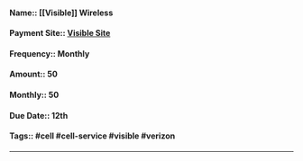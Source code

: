 #### Name:: [[Visible]] Wireless
#### Payment Site:: [Visible Site](https://www.visible.com/account/overview)
#### Frequency:: Monthly
#### Amount:: 50
#### Monthly:: 50
#### Due Date:: 12th
#### Tags:: #cell #cell-service #visible #verizon
---
